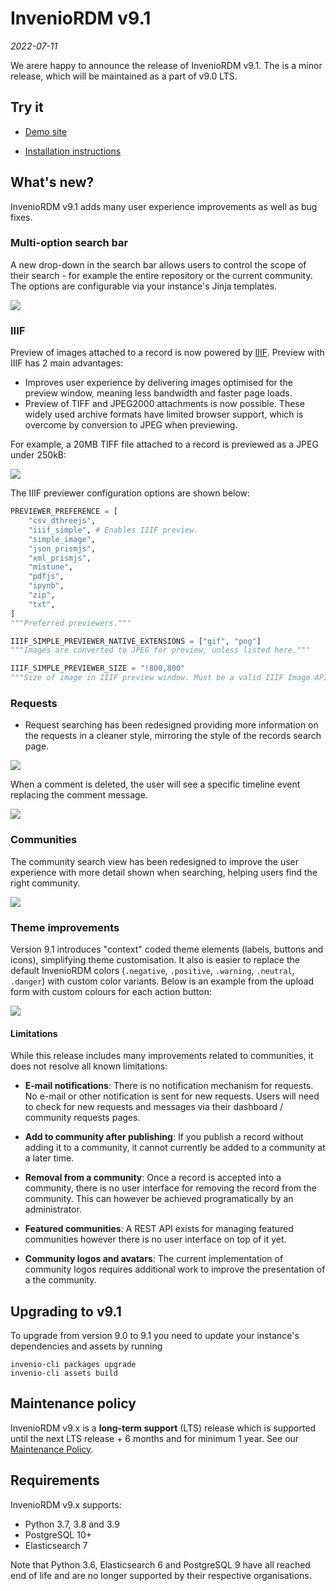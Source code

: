 # InvenioRDM v9.1

*2022-07-11*

We arere happy to announce the release of InvenioRDM v9.1. The is a minor release, which will be maintained as a part of v9.0 LTS.

## Try it

- [Demo site](https://inveniordm.web.cern.ch)

- [Installation instructions](https://inveniordm.docs.cern.ch/install/)

## What's new?

InvenioRDM v9.1 adds many user experience improvements as well as bug fixes.

### Multi-option search bar

A new drop-down in the search bar allows users to control the scope of their search - for example the entire repository or the current community.
The options are configurable via your instance's Jinja templates.

![](img/../v9.1/multioption-search.png)

### IIIF

Preview of images attached to a record is now powered by [IIIF](https://iiif.io/). Preview with IIIF has 2 main advantages:

  * Improves user experience by delivering images optimised for the preview window, meaning less bandwidth and faster page loads.
  * Preview of TIFF and JPEG2000 attachments is now possible. These widely used archive formats have limited browser support, which is overcome by conversion to JPEG when previewing.
  
For example, a 20MB TIFF file attached to a record is previewed as a JPEG under 250kB:

![](img/../v9.1/iiif.png)

The IIIF previewer configuration options are shown below:


```python
PREVIEWER_PREFERENCE = [
    "csv_dthreejs",
    "iiif_simple", # Enables IIIF preview.
    "simple_image",
    "json_prismjs",
    "xml_prismjs",
    "mistune",
    "pdfjs",
    "ipynb",
    "zip",
    "txt",
]
"""Preferred previewers."""

IIIF_SIMPLE_PREVIEWER_NATIVE_EXTENSIONS = ["gif", "png"]
"""Images are converted to JPEG for preview, unless listed here."""

IIIF_SIMPLE_PREVIEWER_SIZE = "!800,800"
"""Size of image in IIIF preview window. Must be a valid IIIF Image API size parameter."""

```

### Requests

* Request searching has been redesigned providing more information on the requests in a cleaner style, mirroring the style of the records search page.

![](img/../v9.1/requests.png)


When a comment is deleted, the user will see a specific timeline event replacing the comment message.

![](img/../v9.1/comment-deletion.png)


### Communities

The community search view has been redesigned to improve the user experience with more detail shown when searching, helping users find the right community.

![](img/../v9.1/communities.png)

### Theme improvements

Version 9.1 introduces "context" coded theme elements (labels, buttons and icons), simplifying theme customisation.
It also is easier to replace the default InvenioRDM colors (`.negative`, `.positive`, `.warning`, `.neutral`, `.danger`) with custom color variants.
Below is an example from the upload form with custom colours for each action button:

![](img/../v9.1/color-codes.png)


#### Limitations

While this release includes many improvements related to communities, it does not resolve all known limitations:

- **E-mail notifications**: There is no notification mechanism for requests. No
  e-mail or other notification is sent for new requests. Users will need to check for new 
  requests and messages via their dashboard / community requests pages.

- **Add to community after publishing**: If you publish a record without adding it to a
  community, it cannot currently be added to a community at a later time.

- **Removal from a community**: Once a record is accepted into a community, there
  is no user interface for removing the record from the community. This can however be
  achieved programatically by an administrator.

- **Featured communities**: A REST API exists for managing featured communities
  however there is no user interface on top of it yet.

- **Community logos and avatars**: The current implementation of community logos
  requires additional work to improve the presentation of a the community.

## Upgrading to v9.1

To upgrade from version 9.0 to 9.1 you need to update your instance's dependencies and assets by running
```shell
invenio-cli packages upgrade
invenio-cli assets build
```

## Maintenance policy

InvenioRDM v9.x is a **long-term support** (LTS) release which is supported until the next LTS release + 6 months and for minimum 1 year. See our [Maintenance Policy](../maintenance-policy.md).

## Requirements

InvenioRDM v9.x supports:

- Python 3.7, 3.8 and 3.9
- PostgreSQL 10+
- Elasticsearch 7

Note that Python 3.6, Elasticsearch 6 and PostgreSQL 9 have all reached end of life and are no longer supported by their respective organisations.
